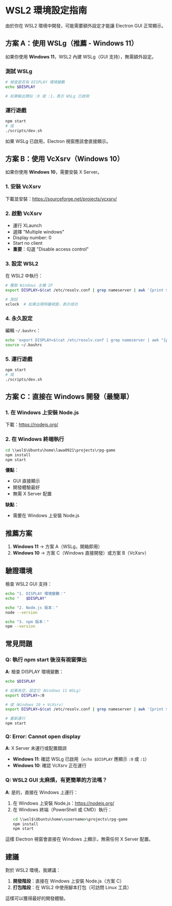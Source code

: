 # WSL2 環境設定指南

由於你在 WSL2 環境中開發，可能需要額外設定才能讓 Electron GUI 正常顯示。

## 方案 A：使用 WSLg（推薦 - Windows 11）

如果你使用 **Windows 11**，WSL2 內建 WSLg（GUI 支持），無需額外設定。

### 測試 WSLg

```bash
# 檢查是否有 DISPLAY 環境變數
echo $DISPLAY

# 如果輸出類似 :0 或 :1，表示 WSLg 已啟用
```

### 運行遊戲

```bash
npm start
# 或
./scripts/dev.sh
```

如果 WSLg 已啟用，Electron 視窗應該會直接顯示。

## 方案 B：使用 VcXsrv（Windows 10）

如果你使用 **Windows 10**，需要安裝 X Server。

### 1. 安裝 VcXsrv

下載並安裝：https://sourceforge.net/projects/vcxsrv/

### 2. 啟動 VcXsrv

- 運行 XLaunch
- 選擇 "Multiple windows"
- Display number: 0
- Start no client
- **重要**：勾選 "Disable access control"

### 3. 設定 WSL2

在 WSL2 中執行：

```bash
# 獲取 Windows 主機 IP
export DISPLAY=$(cat /etc/resolv.conf | grep nameserver | awk '{print $2}'):0

# 測試
xclock  # 如果出現時鐘視窗，表示成功
```

### 4. 永久設定

編輯 `~/.bashrc`：

```bash
echo 'export DISPLAY=$(cat /etc/resolv.conf | grep nameserver | awk "{print \$2}"):0' >> ~/.bashrc
source ~/.bashrc
```

### 5. 運行遊戲

```bash
npm start
# 或
./scripts/dev.sh
```

## 方案 C：直接在 Windows 開發（最簡單）

### 1. 在 Windows 上安裝 Node.js

下載：https://nodejs.org/

### 2. 在 Windows 終端執行

```cmd
cd \\wsl$\Ubuntu\home\lawa0921\projects\rpg-game
npm install
npm start
```

**優點**：
- GUI 直接顯示
- 開發體驗最好
- 無需 X Server 配置

**缺點**：
- 需要在 Windows 上安裝 Node.js

## 推薦方案

1. **Windows 11** → 方案 A（WSLg，開箱即用）
2. **Windows 10** → 方案 C（Windows 直接開發）或方案 B（VcXsrv）

## 驗證環境

檢查 WSL2 GUI 支持：

```bash
echo "1. DISPLAY 環境變數："
echo "   $DISPLAY"

echo "2. Node.js 版本："
node --version

echo "3. npm 版本："
npm --version
```

## 常見問題

### Q: 執行 npm start 後沒有視窗彈出

**A**: 檢查 DISPLAY 環境變數：

```bash
echo $DISPLAY

# 如果為空，設定它（Windows 11 WSLg）
export DISPLAY=:0

# 或（Windows 10 + VcXsrv）
export DISPLAY=$(cat /etc/resolv.conf | grep nameserver | awk '{print $2}'):0

# 重新運行
npm start
```

### Q: Error: Cannot open display

**A**: X Server 未運行或配置錯誤

- **Windows 11**: 確認 WSLg 已啟用（`echo $DISPLAY` 應顯示 `:0` 或 `:1`）
- **Windows 10**: 確認 VcXsrv 正在運行

### Q: WSL2 GUI 太麻煩，有更簡單的方法嗎？

**A**: 是的，直接在 Windows 上運行：

1. 在 Windows 上安裝 Node.js：https://nodejs.org/
2. 在 Windows 終端（PowerShell 或 CMD）執行：
   ```cmd
   cd \\wsl$\Ubuntu\home\<username>\projects\rpg-game
   npm install
   npm start
   ```

這樣 Electron 視窗會直接在 Windows 上顯示，無需任何 X Server 配置。

## 建議

對於 WSL2 環境，我建議：

1. **開發階段**：直接在 Windows 上安裝 Node.js（方案 C）
2. **打包階段**：在 WSL2 中使用腳本打包（可訪問 Linux 工具）

這樣可以獲得最好的開發體驗。
